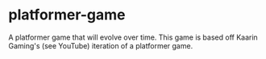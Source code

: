 # platformer-game
A platformer game that will evolve over time. This game is based off Kaarin Gaming's (see YouTube) iteration of a platformer game.
